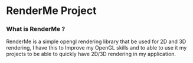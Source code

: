 # RenderMe Project

### What is RenderMe ?

RenderMe is a simple opengl rendering library that be used for 2D and 3D rendering, I have this to Improve my OpenGL skills and to able to use it my projects to be able to quickly have 2D/3D rendering in my application.